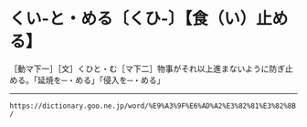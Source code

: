 # くい‐と・める〔くひ‐〕【食（い）止める】
［動マ下一］［文］くひと・む［マ下二］物事がそれ以上進まないように防ぎ止める。「延焼を─・める」「侵入を─・める」

---
`https://dictionary.goo.ne.jp/word/%E9%A3%9F%E6%AD%A2%E3%82%81%E3%82%8B/`